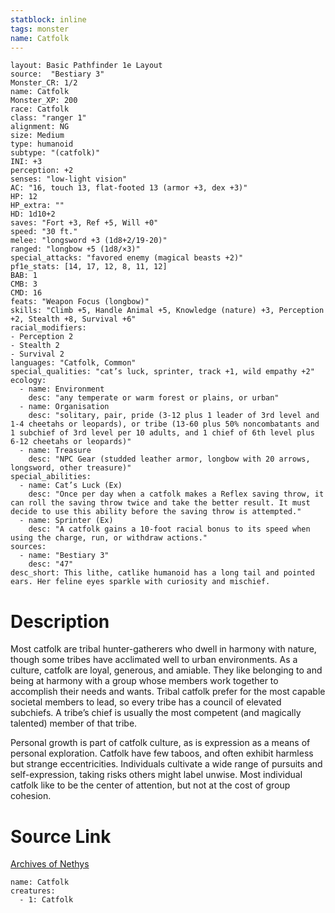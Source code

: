 ```yaml
---
statblock: inline
tags: monster
name: Catfolk
---
```

```statblock
layout: Basic Pathfinder 1e Layout
source:  "Bestiary 3"
Monster_CR: 1/2
name: Catfolk
Monster_XP: 200
race: Catfolk
class: "ranger 1"
alignment: NG
size: Medium
type: humanoid
subtype: "(catfolk)"
INI: +3
perception: +2
senses: "low-light vision"
AC: "16, touch 13, flat-footed 13 (armor +3, dex +3)"
HP: 12
HP_extra: ""
HD: 1d10+2
saves: "Fort +3, Ref +5, Will +0"
speed: "30 ft."
melee: "longsword +3 (1d8+2/19-20)"
ranged: "longbow +5 (1d8/×3)"
special_attacks: "favored enemy (magical beasts +2)"
pf1e_stats: [14, 17, 12, 8, 11, 12]
BAB: 1
CMB: 3
CMD: 16
feats: "Weapon Focus (longbow)"
skills: "Climb +5, Handle Animal +5, Knowledge (nature) +3, Perception +2, Stealth +8, Survival +6"
racial_modifiers:
- Perception 2
- Stealth 2
- Survival 2
languages: "Catfolk, Common"
special_qualities: "cat’s luck, sprinter, track +1, wild empathy +2"
ecology:
  - name: Environment
    desc: "any temperate or warm forest or plains, or urban"
  - name: Organisation
    desc: "solitary, pair, pride (3-12 plus 1 leader of 3rd level and 1-4 cheetahs or leopards), or tribe (13-60 plus 50% noncombatants and 1 subchief of 3rd level per 10 adults, and 1 chief of 6th level plus 6-12 cheetahs or leopards)"
  - name: Treasure
    desc: "NPC Gear (studded leather armor, longbow with 20 arrows, longsword, other treasure)"
special_abilities:
  - name: Cat’s Luck (Ex)
    desc: "Once per day when a catfolk makes a Reflex saving throw, it can roll the saving throw twice and take the better result. It must decide to use this ability before the saving throw is attempted."
  - name: Sprinter (Ex)
    desc: "A catfolk gains a 10-foot racial bonus to its speed when using the charge, run, or withdraw actions."
sources:
  - name: "Bestiary 3"
    desc: "47"
desc_short: This lithe, catlike humanoid has a long tail and pointed ears. Her feline eyes sparkle with curiosity and mischief.
```
# Description
Most catfolk are tribal hunter-gatherers who dwell in harmony with nature, though some tribes have acclimated well to urban environments. As a culture, catfolk are loyal, generous, and amiable. They like belonging to and being at harmony with a group whose members work together to accomplish their needs and wants. Tribal catfolk prefer for the most capable societal members to lead, so every tribe has a council of elevated subchiefs. A tribe’s chief is usually the most competent (and magically talented) member of that tribe.

Personal growth is part of catfolk culture, as is expression as a means of personal exploration. Catfolk have few taboos, and often exhibit harmless but strange eccentricities. Individuals cultivate a wide range of pursuits and self-expression, taking risks others might label unwise. Most individual catfolk like to be the center of attention, but not at the cost of group cohesion.
# Source Link
[Archives of Nethys](https://aonprd.com/MonsterDisplay.aspx?ItemName=Catfolk)
```encounter-table
name: Catfolk
creatures:
  - 1: Catfolk
```
